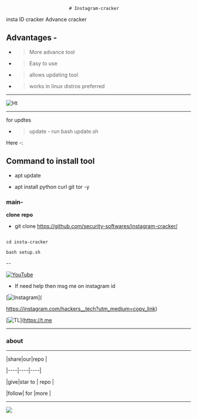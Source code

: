                             # Instagram-cracker
insta ID cracker Advance cracker

## Advantages -

- >More advance tool 

- >Easy to use

- >allows updating tool 

- >works in linux distros preferred

---

![Ht](https://img.shields.io/badge/Made%20by-HackersTech-brightgreen)

---

for updtes

- >update - run bash update.sh



Here -:

## Command to install tool







- apt update 

- apt install python curl git tor -y







### main-



**clone** **repo**





- git clone https://github.com/security-softwares/instagram-cracker/

```

cd insta-cracker

bash setup.sh

```


--

<a href="https://www.youtube.com/channel/UCqVu524dUZOxscEMiou7Iew"><img title="YouTube" src="https://img.shields.io/badge/YouTube-Hackers Tech-blue?style=for-the-badge&logo=Youtube"></a>



- If need help then msg me on instagram id



[![Instagram](https://img.shields.io/badge/INSTAGRAM-ForHelp-green?style=for-the-badge&logo=instagram)](

https://instagram.com/hackers__tech?utm_medium=copy_link)

[![TL](https://img.shields.io/badge/TELEGRAM-CHANNEL-brightgreen?style=for-the-badge&logo=telegram)](https://t.me







---



### about 



---

|share|our|repo |

|----|----|----|

|give|star to | repo |

|follow| for |more |



---







![](https://www.codewars.com/users/Hackers%20Tech/badges/large)



